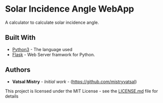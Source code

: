 # Solar Incidence Angle WebApp

A calculator to calculate solar incidence angle.

## Built With

* [Python3](https://www.python.org/) - The language used
* [Flask](https://pypi.python.org/pypi/Flask) - Web Server framwork for Python.


## Authors

* **Vatsal Mistry** - *Initial work* - (https://github.com/mistryvatsal)



This project is licensed under the MIT License - see the [LICENSE.md](LICENSE.md) file for details



